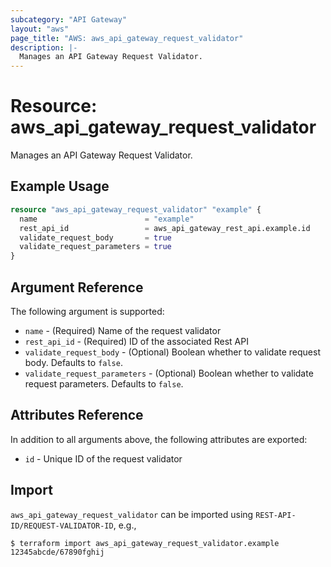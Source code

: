 ```yaml
---
subcategory: "API Gateway"
layout: "aws"
page_title: "AWS: aws_api_gateway_request_validator"
description: |-
  Manages an API Gateway Request Validator.
---
```


# Resource: aws_api_gateway_request_validator

Manages an API Gateway Request Validator.

## Example Usage

```terraform
resource "aws_api_gateway_request_validator" "example" {
  name                        = "example"
  rest_api_id                 = aws_api_gateway_rest_api.example.id
  validate_request_body       = true
  validate_request_parameters = true
}
```

## Argument Reference

The following argument is supported:

* `name` - (Required) Name of the request validator
* `rest_api_id` - (Required) ID of the associated Rest API
* `validate_request_body` - (Optional) Boolean whether to validate request body. Defaults to `false`.
* `validate_request_parameters` - (Optional) Boolean whether to validate request parameters. Defaults to `false`.

## Attributes Reference

In addition to all arguments above, the following attributes are exported:

* `id` - Unique ID of the request validator

## Import

`aws_api_gateway_request_validator` can be imported using `REST-API-ID/REQUEST-VALIDATOR-ID`, e.g.,

```
$ terraform import aws_api_gateway_request_validator.example 12345abcde/67890fghij
```
